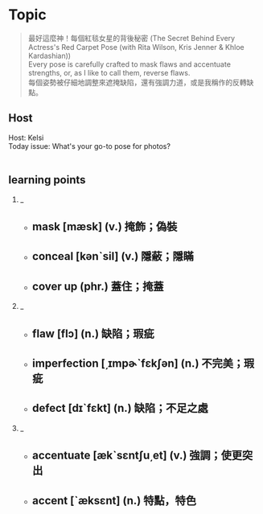 # Topic

> 最好這麼神！每個紅毯女星的背後秘密 (The Secret Behind Every Actress's Red Carpet Pose (with Rita Wilson, Kris Jenner & Khloe Kardashian)) <br>
> Every pose is carefully crafted to mask flaws and accentuate strengths, or, as I like to call them, reverse flaws. <br>
> 每個姿勢被仔細地調整來遮掩缺陷，還有強調力道，或是我稱作的反轉缺點。 <br>

## Host
Host: Kelsi
<br>Today issue: What's your go-to pose for photos?
<br><br>
## learning points
1. _
	* mask  [mæsk]  (v.)  掩飾；偽裝
		-
	* conceal  [kənˋsil]  (v.)  隱蔽；隱瞞
		-
	* cover up  (phr.)  蓋住；掩蓋
		-

2. _
	* flaw  [flɔ]  (n.)  缺陷；瑕疵
		-
	* imperfection  [͵ɪmpɚˋfɛkʃən]  (n.)  不完美；瑕疵
		-
	* defect  [dɪˋfɛkt]  (n.)  缺陷；不足之處
		-

3. _
	* accentuate  [ækˋsɛntʃu͵et]  (v.)  強調；使更突出
		-
	* accent  [ˋæksɛnt]  (n.)  特點，特色
		-
